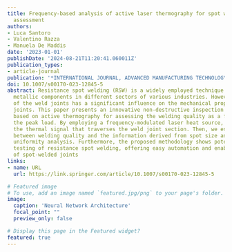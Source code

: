 ```yaml
---
title: Frequency-based analysis of active laser thermography for spot weld quality
  assessment
authors:
- Luca Santoro
- Valentino Razza
- Manuela De Maddis
date: '2023-01-01'
publishDate: '2024-08-21T11:20:41.060011Z'
publication_types:
- article-journal
publication: '*INTERNATIONAL JOURNAL, ADVANCED MANUFACTURING TECHNOLOGY*'
doi: 10.1007/s00170-023-12845-5
abstract: Resistance spot welding (RSW) is a widely employed technique for joining
  metallic components in different sectors of various industries. However, the quality
  of the weld joints has a significant influence on the mechanical properties of the
  joints. This paper presents an innovative non-destructive inspection technology
  based on active thermography for assessing the welding quality as a function of
  the peak load. By employing a frequency-modulated laser heat source, we analyze
  the thermal signal that traverses the weld joint section. Then, we establish a correlation
  between welding quality and the information derived from spot size and internal
  uniformity analysis. Furthermore, the proposed methodology shows potential for in-line
  testing of resistance spot welding, offering easy automation and enabling the classification
  of spot-welded joints
links:
- name: URL
  url: https://link.springer.com/article/10.1007/s00170-023-12845-5

# Featured image
# To use, add an image named `featured.jpg/png` to your page's folder. 
image:
  caption: 'Neural Network Architecture'
  focal_point: ""
  preview_only: false

# Display this page in the Featured widget?
featured: true
---
```

